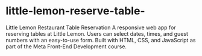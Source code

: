 # little-lemon-reserve-table-
Little Lemon Restaurant Table Reservation A responsive web app for reserving tables at Little Lemon. Users can select dates, times, and guest numbers with an easy-to-use form. Built with HTML, CSS, and JavaScript as part of the Meta Front-End Development course.
